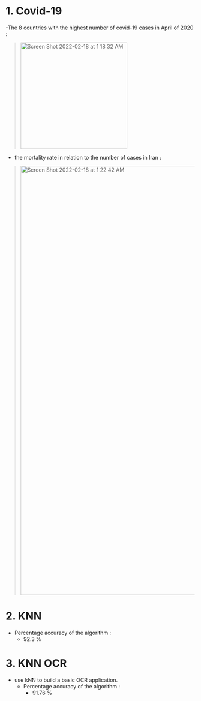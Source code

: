 # 1. Covid-19

 -The 8 countries with the highest number of covid-19 cases in April of 2020 :
 > <img width="284" alt="Screen Shot 2022-02-18 at 1 18 32 AM" src="https://user-images.githubusercontent.com/87034655/154576380-11a442b1-ce0e-4a14-b952-63359454fd0d.png">

- the mortality rate in relation to the number of cases in Iran :
> <img width="1144" alt="Screen Shot 2022-02-18 at 1 22 42 AM" src="https://user-images.githubusercontent.com/87034655/154576959-5695eff7-b569-4a15-b8eb-0a07a22dcd3e.png">


# 2. KNN

- Percentage accuracy of the algorithm :
  - 92.3 % 


# 3. KNN OCR 

- use kNN to build a basic OCR application.
  - Percentage accuracy of the algorithm :
    - 91.76 %
